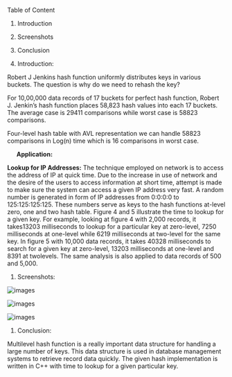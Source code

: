 


Table of Content



1. Introduction	

1. Screenshots

1. Conclusion














































1. Introduction:

Robert J Jenkins hash function uniformly distributes keys in various buckets. The question is why do we need to rehash the key?

For 10,00,000 data records of 17 buckets for perfect hash function, Robert J. Jenkin’s hash function places 58,823 hash values into each 17 buckets. The average case is 29411 comparisons while worst case is 58823 comparisons. 

Four-level hash table with AVL representation we can handle 58823 comparisons in Log(n) time which is 16 comparisons in worst case.

`	`**Application:**

**Lookup for IP Addresses:** The technique employed on network is to access the address of IP at quick time. Due to the increase in use of network and the desire of the users to access information at short time, attempt is made to make sure the system can access a given IP address very fast. A random number is generated in form of IP addresses from 0:0:0:0 to 125:125:125:125. These numbers serve as keys to the hash functions at-level zero, one and two hash table. Figure 4 and 5 illustrate the time to lookup for a given key. For example, looking at figure 4 with 2,000 records, it takes13203 milliseconds to lookup for a particular key at zero-level, 7250 milliseconds at one-level while 6219 milliseconds at two-level for the same key. In figure 5 with 10,000 data records, it takes 40328 milliseconds to search for a given key at zero-level, 13203 milliseconds at one-level and 8391 at twolevels. The same analysis is also applied to data records of 500 and 5,000. 


1. Screenshots:

![images](https://user-images.githubusercontent.com/88278946/166802664-f2bbf535-3305-4e27-93d5-2bf6b1fdb01e.png)

![images](https://user-images.githubusercontent.com/88278946/166802670-cdf525d6-b7f6-4651-9869-5d6ebeaef857.png)

![images](https://user-images.githubusercontent.com/88278946/166802674-3324f953-92d7-4b9d-9c52-ae12566c573f.png)




1. Conclusion:


Multilevel hash function is a really important data structure for handling a large number of keys. This data structure is used in database management systems to retrieve record data quickly. The given hash implementation is written in C++ with time to lookup for a given particular key.

